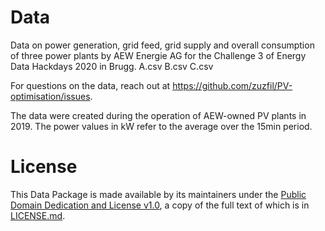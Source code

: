 # Data
Data on power generation, grid feed, grid supply and overall consumption of three power plants by AEW Energie AG for the Challenge 3 of Energy Data Hackdays 2020 in Brugg.
A.csv
B.csv
C.csv

For questions on the data, reach out at https://github.com/zuzfil/PV-optimisation/issues.

The data were created during the operation of AEW-owned PV plants in 2019. The power values in kW refer to the average over the 15min period.

# License

This Data Package is made available by its maintainers under the [Public Domain Dedication and License v1.0](http://www.opendatacommons.org/licenses/pddl/1.0/), a copy of the full text of which is in [LICENSE.md](LICENSE.md).
